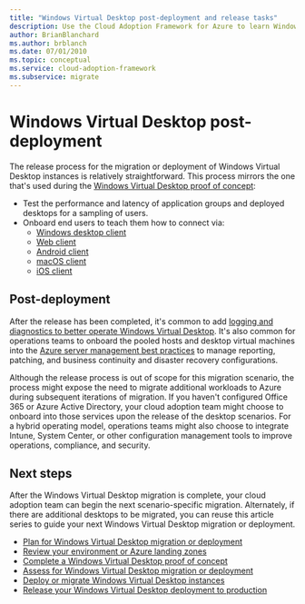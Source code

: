 ```yaml
---
title: "Windows Virtual Desktop post-deployment and release tasks"
description: Use the Cloud Adoption Framework for Azure to learn Windows Virtual Desktop migration best practices to reduce complexity and standardize the migration process.
author: BrianBlanchard
ms.author: brblanch
ms.date: 07/01/2010
ms.topic: conceptual
ms.service: cloud-adoption-framework
ms.subservice: migrate
---
```


# Windows Virtual Desktop post-deployment

The release process for the migration or deployment of Windows Virtual Desktop instances is relatively straightforward. This process mirrors the one that's used during the [Windows Virtual Desktop proof of concept](./proof-of-concept.md):

- Test the performance and latency of application groups and deployed desktops for a sampling of users.
- Onboard end users to teach them how to connect via:
  - [Windows desktop client](/azure/virtual-desktop/connect-windows-7-and-10)
  - [Web client](/azure/virtual-desktop/connect-web)
  - [Android client](/azure/virtual-desktop/connect-android)
  - [macOS client](/azure/virtual-desktop/connect-macos)
  - [iOS client](/azure/virtual-desktop/connect-ios)

## Post-deployment

After the release has been completed, it's common to add [logging and diagnostics to better operate Windows Virtual Desktop](/azure/virtual-desktop/diagnostics-log-analytics#push-diagnostics-data-to-your-workspace). It's also common for operations teams to onboard the pooled hosts and desktop virtual machines into the [Azure server management best practices](../../manage/azure-server-management/index.md) to manage reporting, patching, and business continuity and disaster recovery configurations.

Although the release process is out of scope for this migration scenario, the process might expose the need to migrate additional workloads to Azure during subsequent iterations of migration. If you haven't configured Office 365 or Azure Active Directory, your cloud adoption team might choose to onboard into those services upon the release of the desktop scenarios. For a hybrid operating model, operations teams might also choose to integrate Intune, System Center, or other configuration management tools to improve operations, compliance, and security.

## Next steps

After the Windows Virtual Desktop migration is complete, your cloud adoption team can begin the next scenario-specific migration. Alternately, if there are additional desktops to be migrated, you can reuse this article series to guide your next Windows Virtual Desktop migration or deployment.

- [Plan for Windows Virtual Desktop migration or deployment](./plan.md)
- [Review your environment or Azure landing zones](./ready.md)
- [Complete a Windows Virtual Desktop proof of concept](./proof-of-concept.md)
- [Assess for Windows Virtual Desktop migration or deployment](./migrate-assess.md)
- [Deploy or migrate Windows Virtual Desktop instances](./migrate-deploy.md)
- [Release your Windows Virtual Desktop deployment to production](./migrate-release.md)
